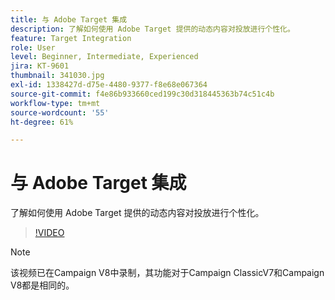 ```yaml
---
title: 与 Adobe Target 集成
description: 了解如何使用 Adobe Target 提供的动态内容对投放进行个性化。
feature: Target Integration
role: User
level: Beginner, Intermediate, Experienced
jira: KT-9601
thumbnail: 341030.jpg
exl-id: 1338427d-d75e-4480-9377-f8e68e067364
source-git-commit: f4e86b933660ced199c30d318445363b74c51c4b
workflow-type: tm+mt
source-wordcount: '55'
ht-degree: 61%

---
```


# 与 Adobe Target 集成

了解如何使用 Adobe Target 提供的动态内容对投放进行个性化。

>[!VIDEO](https://video.tv.adobe.com/v/341030?quality=12&learn=on)

>[!NOTE]
> 该视频已在Campaign V8中录制，其功能对于Campaign ClassicV7和Campaign V8都是相同的。
